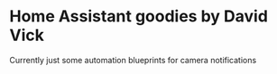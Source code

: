 # Home Assistant goodies by David Vick

Currently just some automation blueprints for camera notifications
